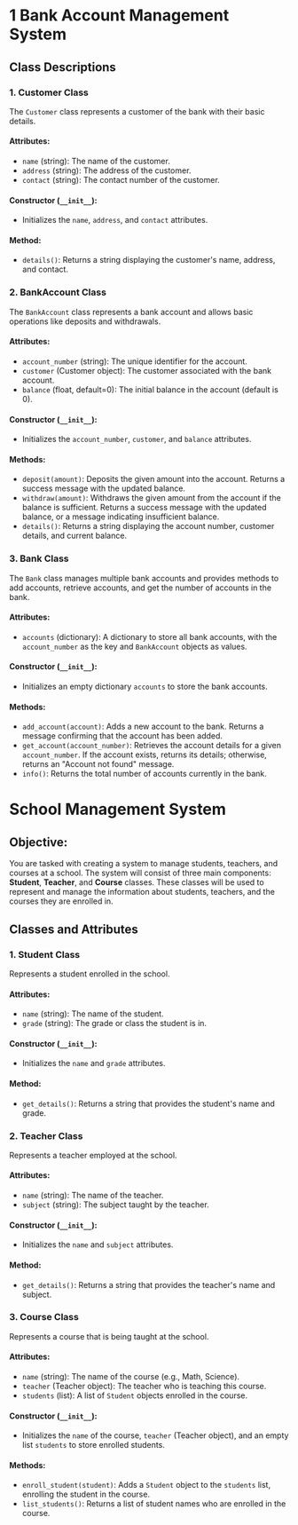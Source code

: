 # 1 Bank Account Management System

## Class Descriptions

### 1. Customer Class

The `Customer` class represents a customer of the bank with their basic details.

#### Attributes:
- `name` (string): The name of the customer.
- `address` (string): The address of the customer.
- `contact` (string): The contact number of the customer.

#### Constructor (`__init__`):
- Initializes the `name`, `address`, and `contact` attributes.

#### Method:
- `details()`: Returns a string displaying the customer's name, address, and contact.

### 2. BankAccount Class

The `BankAccount` class represents a bank account and allows basic operations like deposits and withdrawals.

#### Attributes:
- `account_number` (string): The unique identifier for the account.
- `customer` (Customer object): The customer associated with the bank account.
- `balance` (float, default=0): The initial balance in the account (default is 0).

#### Constructor (`__init__`):
- Initializes the `account_number`, `customer`, and `balance` attributes.

#### Methods:
- `deposit(amount)`: Deposits the given amount into the account. Returns a success message with the updated balance.
- `withdraw(amount)`: Withdraws the given amount from the account if the balance is sufficient. Returns a success message with the updated balance, or a message indicating insufficient balance.
- `details()`: Returns a string displaying the account number, customer details, and current balance.

### 3. Bank Class

The `Bank` class manages multiple bank accounts and provides methods to add accounts, retrieve accounts, and get the number of accounts in the bank.

#### Attributes:
- `accounts` (dictionary): A dictionary to store all bank accounts, with the `account_number` as the key and `BankAccount` objects as values.

#### Constructor (`__init__`):
- Initializes an empty dictionary `accounts` to store the bank accounts.

#### Methods:
- `add_account(account)`: Adds a new account to the bank. Returns a message confirming that the account has been added.
- `get_account(account_number)`: Retrieves the account details for a given `account_number`. If the account exists, returns its details; otherwise, returns an "Account not found" message.
- `info()`: Returns the total number of accounts currently in the bank.


# School Management System

## Objective:
You are tasked with creating a system to manage students, teachers, and courses at a school. The system will consist of three main components: **Student**, **Teacher**, and **Course** classes. These classes will be used to represent and manage the information about students, teachers, and the courses they are enrolled in.

## Classes and Attributes

### 1. Student Class
Represents a student enrolled in the school.

#### Attributes:
- `name` (string): The name of the student.
- `grade` (string): The grade or class the student is in.

#### Constructor (`__init__`):
- Initializes the `name` and `grade` attributes.

#### Method:
- `get_details()`: Returns a string that provides the student's name and grade.

### 2. Teacher Class
Represents a teacher employed at the school.

#### Attributes:
- `name` (string): The name of the teacher.
- `subject` (string): The subject taught by the teacher.

#### Constructor (`__init__`):
- Initializes the `name` and `subject` attributes.

#### Method:
- `get_details()`: Returns a string that provides the teacher's name and subject.

### 3. Course Class
Represents a course that is being taught at the school.

#### Attributes:
- `name` (string): The name of the course (e.g., Math, Science).
- `teacher` (Teacher object): The teacher who is teaching this course.
- `students` (list): A list of `Student` objects enrolled in the course.

#### Constructor (`__init__`):
- Initializes the `name` of the course, `teacher` (Teacher object), and an empty list `students` to store enrolled students.

#### Methods:
- `enroll_student(student)`: Adds a `Student` object to the `students` list, enrolling the student in the course.
- `list_students()`: Returns a list of student names who are enrolled in the course.



